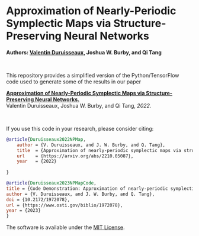 # Approximation of Nearly-Periodic Symplectic Maps via Structure-Preserving Neural Networks

**Authors: [Valentin Duruisseaux](https://sites.google.com/view/valduruisseaux), Joshua W. Burby, and Qi Tang**


<br />

This repository provides a simplified version of the Python/TensorFlow code used to generate some of the results in our paper



   [**Approximation of Nearly-Periodic Symplectic Maps via Structure-Preserving Neural Networks.**](https://arxiv.org/abs/2210.05087)
<br />
   Valentin Duruisseaux, Joshua W. Burby, and Qi Tang, *2022.*


<br />




If you use this code in your research, please consider citing:


```bibTeX
@article{Duruisseaux2022NPMap,
	author = {V. Duruisseaux, and J. W. Burby, and Q. Tang},
	title  = {Approximation of nearly-periodic symplectic maps via structure-preserving neural networks},
	url    = {https://arxiv.org/abs/2210.05087},
	year   = {2022}
	
}
```
```bibTeX
@article{Duruisseaux2023NPMapCode,
title = {Code Demonstration: Approximation of nearly-periodic symplectic maps via structure-preserving neural networks},
author = {V. Duruisseaux, and J. W. Burby, and Q. Tang},
doi = {10.2172/1972078},
url = {https://www.osti.gov/biblio/1972078}, 
year = {2023}
}
```





The software is available under the [MIT License](https://github.com/vduruiss/SymplecticGyroceptron/blob/main/LICENSE).
